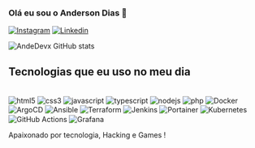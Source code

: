 
### Olá eu sou o Anderson Dias 🤙


[![Instagram](https://img.shields.io/badge/Instagram-E4405F?style=for-the-badge&logo=instagram&logoColor=white)](https://instagram.com/andedevx)
[![Linkedin](https://img.shields.io/badge/LinkedIn-0077B5?style=for-the-badge&logo=linkedin&logoColor=white)](https://linkedin.com/in/andeds)



![AndeDevx GitHub stats](https://github-readme-stats.vercel.app/api?username=andedevx&show_icons=true&theme=dracula)



## Tecnologias que eu uso no meu dia

<div style="display: inline_block"><br/>
<img align="center" alt="html5" src="https://img.shields.io/badge/HTML5-E34F26?style=for-the-badge&logo=html5&logoColor=white" />
<img align="center" alt="css3" src="https://img.shields.io/badge/CSS3-1572B6?style=for-the-badge&logo=css3&logoColor=white" />
<img align="center" alt="javascript" src="https://img.shields.io/badge/JavaScript-F7DF1E?style=for-the-badge&logo=javascript&logoColor=black" />
<img align="center" alt="typescript" src="https://img.shields.io/badge/TypeScript-007ACC?style=for-the-badge&logo=typescript&logoColor=white" />
<img align="center" alt="nodejs" src="https://img.shields.io/badge/Node.js-43853D?style=for-the-badge&logo=node.js&logoColor=white" />
<img align="center" alt="php" src="https://img.shields.io/badge/PHP-777BB4?style=for-the-badge&logo=php&logoColor=white" />
<img align="center" alt="Docker" src="https://img.shields.io/badge/Docker-2496ED?style=for-the-badge&logo=docker&logoColor=white" />
<img align="center" alt="ArgoCD" src="https://img.shields.io/badge/ArgoCD-FE6D04?style=for-the-badge&logo=argo&logoColor=white" />
<img align="center" alt="Ansible" src="https://img.shields.io/badge/Ansible-EE0000?style=for-the-badge&logo=ansible&logoColor=white" />
<img align="center" alt="Terraform" src="https://img.shields.io/badge/Terraform-7B42BC?style=for-the-badge&logo=terraform&logoColor=white" />
<img align="center" alt="Jenkins" src="https://img.shields.io/badge/Jenkins-D24939?style=for-the-badge&logo=jenkins&logoColor=white" />
<img align="center" alt="Portainer" src="https://img.shields.io/badge/Portainer-13BEF9?style=for-the-badge&logo=portainer&logoColor=white" />
<img align="center" alt="Kubernetes" src="https://img.shields.io/badge/Kubernetes-326CE5?style=for-the-badge&logo=kubernetes&logoColor=white" />
<img align="center" alt="GitHub Actions" src="https://img.shields.io/badge/GitHub%20Actions-2088FF?style=for-the-badge&logo=githubactions&logoColor=white" />
<img align="center" alt="Grafana" src="https://img.shields.io/badge/Grafana-F46800?style=for-the-badge&logo=grafana&logoColor=white" />

Apaixonado por tecnologia, Hacking e Games !
